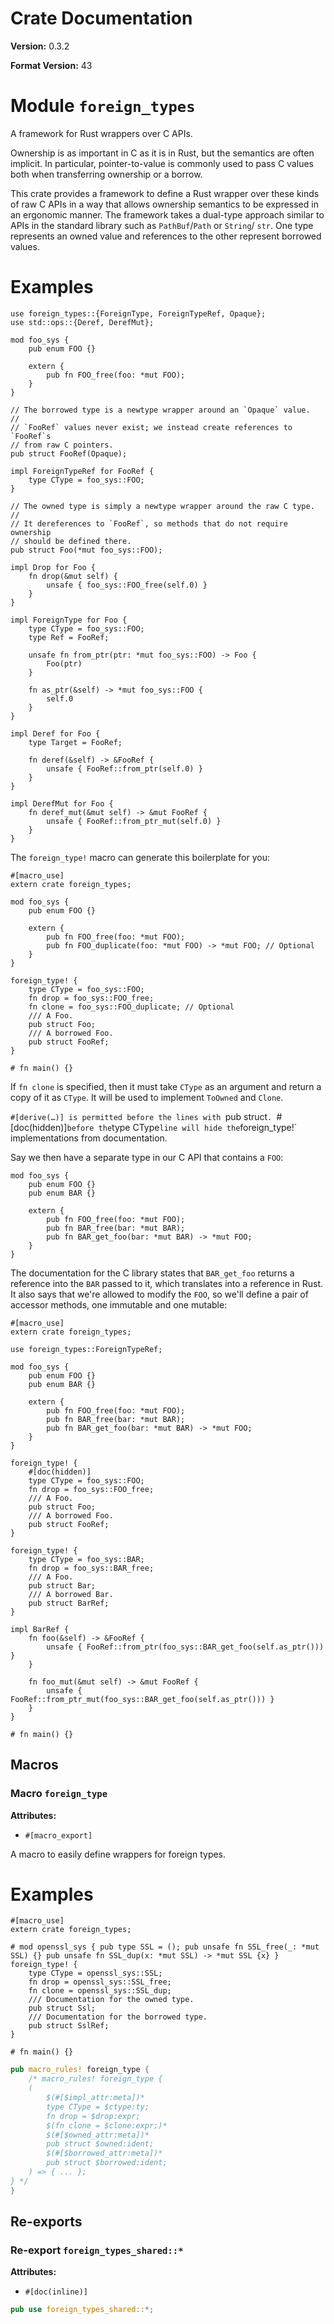 # Crate Documentation

**Version:** 0.3.2

**Format Version:** 43

# Module `foreign_types`

A framework for Rust wrappers over C APIs.

Ownership is as important in C as it is in Rust, but the semantics are often implicit. In
particular, pointer-to-value is commonly used to pass C values both when transferring ownership
or a borrow.

This crate provides a framework to define a Rust wrapper over these kinds of raw C APIs in a way
that allows ownership semantics to be expressed in an ergonomic manner. The framework takes a
dual-type approach similar to APIs in the standard library such as `PathBuf`/`Path` or `String`/
`str`. One type represents an owned value and references to the other represent borrowed
values.

# Examples

```
use foreign_types::{ForeignType, ForeignTypeRef, Opaque};
use std::ops::{Deref, DerefMut};

mod foo_sys {
    pub enum FOO {}

    extern {
        pub fn FOO_free(foo: *mut FOO);
    }
}

// The borrowed type is a newtype wrapper around an `Opaque` value.
//
// `FooRef` values never exist; we instead create references to `FooRef`s
// from raw C pointers.
pub struct FooRef(Opaque);

impl ForeignTypeRef for FooRef {
    type CType = foo_sys::FOO;
}

// The owned type is simply a newtype wrapper around the raw C type.
//
// It dereferences to `FooRef`, so methods that do not require ownership
// should be defined there.
pub struct Foo(*mut foo_sys::FOO);

impl Drop for Foo {
    fn drop(&mut self) {
        unsafe { foo_sys::FOO_free(self.0) }
    }
}

impl ForeignType for Foo {
    type CType = foo_sys::FOO;
    type Ref = FooRef;

    unsafe fn from_ptr(ptr: *mut foo_sys::FOO) -> Foo {
        Foo(ptr)
    }

    fn as_ptr(&self) -> *mut foo_sys::FOO {
        self.0
    }
}

impl Deref for Foo {
    type Target = FooRef;

    fn deref(&self) -> &FooRef {
        unsafe { FooRef::from_ptr(self.0) }
    }
}

impl DerefMut for Foo {
    fn deref_mut(&mut self) -> &mut FooRef {
        unsafe { FooRef::from_ptr_mut(self.0) }
    }
}
```

The `foreign_type!` macro can generate this boilerplate for you:

```
#[macro_use]
extern crate foreign_types;

mod foo_sys {
    pub enum FOO {}

    extern {
        pub fn FOO_free(foo: *mut FOO);
        pub fn FOO_duplicate(foo: *mut FOO) -> *mut FOO; // Optional
    }
}

foreign_type! {
    type CType = foo_sys::FOO;
    fn drop = foo_sys::FOO_free;
    fn clone = foo_sys::FOO_duplicate; // Optional
    /// A Foo.
    pub struct Foo;
    /// A borrowed Foo.
    pub struct FooRef;
}

# fn main() {}
```

If `fn clone` is specified, then it must take `CType` as an argument and return a copy of it as `CType`.
It will be used to implement `ToOwned` and `Clone`.

`#[derive(…)] is permitted before the lines with `pub struct`.
`#[doc(hidden)]` before the `type CType` line will hide the `foreign_type!` implementations from documentation.

Say we then have a separate type in our C API that contains a `FOO`:

```
mod foo_sys {
    pub enum FOO {}
    pub enum BAR {}

    extern {
        pub fn FOO_free(foo: *mut FOO);
        pub fn BAR_free(bar: *mut BAR);
        pub fn BAR_get_foo(bar: *mut BAR) -> *mut FOO;
    }
}
```

The documentation for the C library states that `BAR_get_foo` returns a reference into the `BAR`
passed to it, which translates into a reference in Rust. It also says that we're allowed to
modify the `FOO`, so we'll define a pair of accessor methods, one immutable and one mutable:

```
#[macro_use]
extern crate foreign_types;

use foreign_types::ForeignTypeRef;

mod foo_sys {
    pub enum FOO {}
    pub enum BAR {}

    extern {
        pub fn FOO_free(foo: *mut FOO);
        pub fn BAR_free(bar: *mut BAR);
        pub fn BAR_get_foo(bar: *mut BAR) -> *mut FOO;
    }
}

foreign_type! {
    #[doc(hidden)]
    type CType = foo_sys::FOO;
    fn drop = foo_sys::FOO_free;
    /// A Foo.
    pub struct Foo;
    /// A borrowed Foo.
    pub struct FooRef;
}

foreign_type! {
    type CType = foo_sys::BAR;
    fn drop = foo_sys::BAR_free;
    /// A Foo.
    pub struct Bar;
    /// A borrowed Bar.
    pub struct BarRef;
}

impl BarRef {
    fn foo(&self) -> &FooRef {
        unsafe { FooRef::from_ptr(foo_sys::BAR_get_foo(self.as_ptr())) }
    }

    fn foo_mut(&mut self) -> &mut FooRef {
        unsafe { FooRef::from_ptr_mut(foo_sys::BAR_get_foo(self.as_ptr())) }
    }
}

# fn main() {}
```

## Macros

### Macro `foreign_type`

**Attributes:**

- `#[macro_export]`

A macro to easily define wrappers for foreign types.

# Examples

```
#[macro_use]
extern crate foreign_types;

# mod openssl_sys { pub type SSL = (); pub unsafe fn SSL_free(_: *mut SSL) {} pub unsafe fn SSL_dup(x: *mut SSL) -> *mut SSL {x} }
foreign_type! {
    type CType = openssl_sys::SSL;
    fn drop = openssl_sys::SSL_free;
    fn clone = openssl_sys::SSL_dup;
    /// Documentation for the owned type.
    pub struct Ssl;
    /// Documentation for the borrowed type.
    pub struct SslRef;
}

# fn main() {}
```

```rust
pub macro_rules! foreign_type {
    /* macro_rules! foreign_type {
    (
        $(#[$impl_attr:meta])*
        type CType = $ctype:ty;
        fn drop = $drop:expr;
        $(fn clone = $clone:expr;)*
        $(#[$owned_attr:meta])*
        pub struct $owned:ident;
        $(#[$borrowed_attr:meta])*
        pub struct $borrowed:ident;
    ) => { ... };
} */
}
```

## Re-exports

### Re-export `foreign_types_shared::*`

**Attributes:**

- `#[doc(inline)]`

```rust
pub use foreign_types_shared::*;
```

